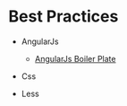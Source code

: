 # Best Practices

- AngularJs
	- [AngularJs Boiler Plate](https://github.com/ngbp/ngbp)

- Css

- Less


